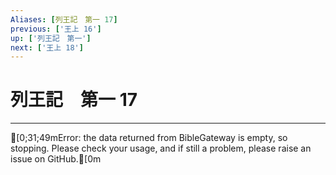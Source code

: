 ```yaml
---
Aliases: [列王記　第一 17]
previous: ['王上 16']
up: ['列王記　第一']
next: ['王上 18']
---
```

# 列王記　第一 17

***
[0;31;49mError: the data returned from BibleGateway is empty, so stopping. Please check your usage, and if still a problem, please raise an issue on GitHub.[0m
